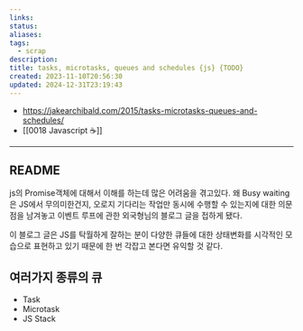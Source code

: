 ```yaml
---
links:
status:
aliases: 
tags:
  - scrap
description: 
title: tasks, microtasks, queues and schedules {js} {TODO}
created: 2023-11-10T20:56:30
updated: 2024-12-31T23:19:43
---
```

- <https://jakearchibald.com/2015/tasks-microtasks-queues-and-schedules/>
- [[0018 Javascript ☕️]]
___

## README

js의 Promise객체에 대해서 이해를 하는데 많은 어려움을 겪고있다. 왜 Busy waiting은 JS에서 무의미한건지, 오로지 기다리는 작업만 동시에 수행할 수 있는지에 대한 의문점을 남겨놓고 이벤트 루프에 관한 외국형님의 블로그 글을 접하게 됐다.

이 블로그 글은 JS를 탁월하게 잘하는 분이 다양한 큐들에 대한 상태변화를 시각적인 모습으로 표현하고 있기 때문에 한 번 각잡고 본다면 유익할 것 같다.

## 여러가지 종류의 큐

- Task
- Microtask
- JS Stack
